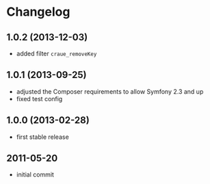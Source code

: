 # Changelog

## 1.0.2 (2013-12-03)

- added filter `craue_removeKey`

## 1.0.1 (2013-09-25)

- adjusted the Composer requirements to allow Symfony 2.3 and up
- fixed test config

## 1.0.0 (2013-02-28)

- first stable release

## 2011-05-20

- initial commit
